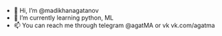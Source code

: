 - 👋 Hi, I’m @madikhanagatanov
- 🌱 I’m currently learning python, ML
- 📫 You can reach me through telegram @agatMA or vk vk.com/agatma

<!---
madikhanagatanov/madikhanagatanov is a ✨ special ✨ repository because its `README.md` (this file) appears on your GitHub profile.
You can click the Preview link to take a look at your changes.
--->
